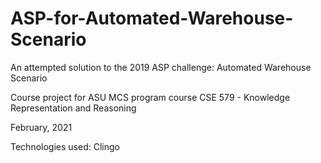 # ASP-for-Automated-Warehouse-Scenario
An attempted solution to the 2019 ASP challenge: Automated Warehouse Scenario

Course project for ASU MCS program course CSE 579 - Knowledge Representation and Reasoning

February, 2021

Technologies used: Clingo
